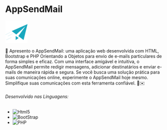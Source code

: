# AppSendMail
<img src="img/logo.png" width="72" height="72">
<p>
  📧 Apresento o AppSendMail: uma aplicação web desenvolvida com HTML, Bootstrap e PHP Orientando a Objetos para envio de e-mails particulares de forma simples e eficaz. Com uma interface amigável e intuitiva, o AppSendMail permite redigir mensagens, adicionar destinatários e enviar e-mails de maneira rápida e segura. Se você busca uma solução prática para suas comunicações online, experimente o AppSendMail hoje mesmo. Simplifique suas comunicações com esta ferramenta confiável. 💼✉️
</p>

<h6>Desenvolvido nas Linguagens:</h6>
<ul>
  <li> <img aling="center" alt="Html5" src="https://img.shields.io/badge/HTML5-E34F26?style=for-the-badge&logo=html5&logoColor=white"></li>
  <li><img aling="center" alt="BootStrap" src="https://img.shields.io/badge/Bootstrap-563D7C?style=for-the-badge&logo=bootstrap&logoColor=white"></li>
  <li><img aling="center" alt="PHP" src="https://img.shields.io/badge/PHP-777BB4?style=for-the-badge&logo=php&logoColor=white"></li>
</ul>

